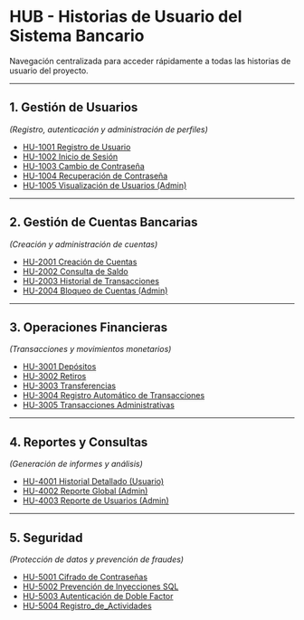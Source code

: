 # HUB - Historias de Usuario del Sistema Bancario

Navegación centralizada para acceder rápidamente a todas las historias de usuario del proyecto.

---

## 1. Gestión de Usuarios  
*(Registro, autenticación y administración de perfiles)*  
- [HU-1001 Registro de Usuario](1738348290-hu-banco1001.md)  
- [HU-1002 Inicio de Sesión](1738349144-hu-banco1002.md)  
- [HU-1003 Cambio de Contraseña](1738350646-hu-banco1003.md)  
- [HU-1004 Recuperación de Contraseña](1738350677-hu-banco1004.md)  
- [HU-1005 Visualización de Usuarios (Admin)](1738351531-hu-banco1005.md)  

---

## 2. Gestión de Cuentas Bancarias  
*(Creación y administración de cuentas)*  
- [HU-2001 Creación de Cuentas](1738352386-hu-banco2001.md)  
- [HU-2002 Consulta de Saldo](1738353101-hu-banco2002.md)  
- [HU-2003 Historial de Transacciones](1738353364-hu-banco2003.md)  
- [HU-2004 Bloqueo de Cuentas (Admin)](1738353704-hu-banco2004.md)  

---

## 3. Operaciones Financieras  
*(Transacciones y movimientos monetarios)*  
- [HU-3001 Depósitos](1738355206-hu-banco3001.md)  
- [HU-3002 Retiros](1738355363-hu-banco3002.md)  
- [HU-3003 Transferencias](1738355524-hu-banco3003.md)  
- [HU-3004 Registro Automático de Transacciones](1738355786-hu-banco3004.md)  
- [HU-3005 Transacciones Administrativas](1738356084-hu-banco3005.md)  

---

## 4. Reportes y Consultas  
*(Generación de informes y análisis)*  
- [HU-4001 Historial Detallado (Usuario)](1738356431-hu-banco4001.md)  
- [HU-4002 Reporte Global (Admin)](1738356463-hu-banco4002.md)  
- [HU-4003 Reporte de Usuarios (Admin)](1738357129-hu-banco4003.md)  

---

## 5. Seguridad  
*(Protección de datos y prevención de fraudes)*  
- [HU-5001 Cifrado de Contraseñas](1738357175-hu-banco5001.md)  
- [HU-5002 Prevención de Inyecciones SQL](1738357201-hu-banco5002.md)  
- [HU-5003 Autenticación de Doble Factor](1738357224-hu-banco5003.md)
- [HU-5004 Registro_de_Actividades](1738362020-hu-banco5004.md)
